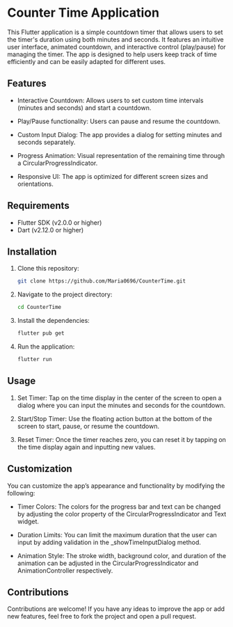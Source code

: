 # Counter Time Application

This Flutter application is a simple countdown timer that allows users to set the timer's duration using both minutes and seconds. It features an intuitive user interface, animated countdown, and interactive control (play/pause) for managing the timer. The app is designed to help users keep track of time efficiently and can be easily adapted for different uses.

## Features

- Interactive Countdown: Allows users to set custom time intervals (minutes and seconds) and start a countdown.

- Play/Pause functionality: Users can pause and resume the countdown.

- Custom Input Dialog: The app provides a dialog for setting minutes and seconds separately.

- Progress Animation: Visual representation of the remaining time through a CircularProgressIndicator.

- Responsive UI: The app is optimized for different screen sizes and orientations.

## Requirements

- Flutter SDK (v2.0.0 or higher)
- Dart (v2.12.0 or higher)

## Installation

1. Clone this repository:

   ```bash
   git clone https://github.com/Maria0696/CounterTime.git
   
2. Navigate to the project directory:

    ```bash
   cd CounterTime
    
3. Install the dependencies:

   ```bash
   flutter pub get
   
4. Run the application:

   ```bash
   flutter run
   
## Usage

1. Set Timer: Tap on the time display in the center of the screen to open a dialog where you can input the minutes and seconds for the countdown.

2. Start/Stop Timer: Use the floating action button at the bottom of the screen to start, pause, or resume the countdown.

3. Reset Timer: Once the timer reaches zero, you can reset it by tapping on the time display again and inputting new values.

## Customization

You can customize the app’s appearance and functionality by modifying the following:

- Timer Colors: The colors for the progress bar and text can be changed by adjusting the color property of the CircularProgressIndicator and Text widget.

- Duration Limits: You can limit the maximum duration that the user can input by adding validation in the _showTimeInputDialog method.

- Animation Style: The stroke width, background color, and duration of the animation can be adjusted in the CircularProgressIndicator and AnimationController respectively.

## Contributions

Contributions are welcome! If you have any ideas to improve the app or add new features, feel free to fork the project and open a pull request.
